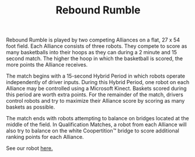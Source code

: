 ﻿---
layout: first
title: Rebound Rumble
year: 2012
vid: https://www.youtube.com/embed/gYWscqruBRA
img: /resources/img/rrlogo12.png
---

Rebound Rumble is played by two competing Alliances on a flat, 27 x 54 foot field. Each Alliance consists of three robots. They compete to score as many basketballs into their hoops as they can during a 2 minute and 15 second match. The higher the hoop in which the basketball is scored, the more points the Alliance receives.

The match begins with a 15-second Hybrid Period in which robots operate independently of driver inputs. During this Hybrid Period, one robot on each Alliance may be controlled using a Microsoft Kinect. Baskets scored during this period are worth extra points. For the remainder of the match, drivers control robots and try to maximize their Alliance score by scoring as many baskets as possible.

The match ends with robots attempting to balance on bridges located at the middle of the field. In Qualification Matches, a robot from each Alliance will also try to balance on the white Coopertition™ bridge to score additional ranking points for each Alliance.

See our robot [here.](/team/robots)
